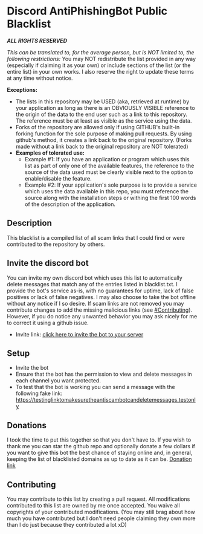 # Discord AntiPhishingBot Public Blacklist

***ALL RIGHTS RESERVED***

*This can be translated to, for the average person, but is NOT limited to, the 
following restrictions:* You may NOT redistribute the list provided in any way 
(especially if claiming it as your own) or include sections of the list (or the 
entire list) in your own works. I also reserve the right to update these terms 
at any time without notice.

**Exceptions:**
- The lists in this repository may be USED (aka, retrieved at runtime) by your 
application as long as there is an OBVIOUSLY VISIBLE reference to the origin of 
the data to the end user such as a link to this repository. The reference must 
be at least as visible as the service using the data.
- Forks of the repository are allowed only if using GITHUB's built-in forking 
function for the sole purpose of making pull requests. By using github's 
method, it creates a link back to the original repository. (Forks made without 
a link back to the original repository are NOT tolerated)
- **Examples of tolerated use:**
  - Example #1: If you have an application or program which uses this list as part
  of only one of the available features, the reference to the source of the data 
  used must be clearly visible next to the option to enable/disable the feature.
  - Example #2: If your application's sole purpose is to provide a service which uses 
  the data available in this repo, you must reference the source along with the
  installation steps or withing the first 100 words of the description of the
  application.

## Description
This blacklist is a compiled list of all scam links that I could find or were
contributed to the repository by others.

## Invite the discord bot
You can invite my own discord bot which uses this list to automatically delete 
messages that match any of the entries listed in blacklist.txt. I provide the 
bot's service as-is, with no guarantees for uptime, lack of false positives or
lack of false negatives. I may also choose to take the bot offline without any 
notice if I so desire. If scam links are not removed you may contribute changes 
to add the missing malicious links (see [#Contributing](./README.md#contributing)).
However, if you do notice any unwanted behavior you may ask nicely for me to 
correct it using a github issue.
- Invite link: [click here to invite the bot to your server](https://discord.com/api/oauth2/authorize?client_id=888061627239383051&permissions=292057902146&scope=bot)

## Setup
- Invite the bot
- Ensure that the bot has the permission to view and delete messages in each
  channel you want protected.
- To test that the bot is working you can send a message with the following 
  fake link: https://testinglinktomakesuretheantiscambotcandeletemessages.testonly

## Donations
I took the time to put this together so that you don't have to. If you wish to
thank me you can star the github repo and optionally donate a few dollars if 
you want to give this bot the best chance of staying online and, in general, 
keeping the list of blacklisted domains as up to date as it can be. 
[Donation link](http://paypal.me/technicallycoded)

## Contributing
You may contribute to this list by creating a pull request. All modifications 
contributed to this list are owned by me once accepted. You waive all 
copyrights of your contributed modifications. (You may still brag about how
much you have contributed but I don't need people claiming they own more than
I do just because they contributed a lot xD)
